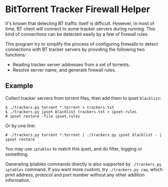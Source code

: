 # BitTorrent Tracker Firewall Helper

It's known that detecting BT traffic itself is difficult.
However, in most of time, BT client will connect to some tracker servers 
during running. This kind of connections  can be detected easily by a few
of firewall rules.

This program try to simplify the process of configuring firewalls to detect
connections with BT tracker servers by providing the following two functions:

* Reading tracker server addresses from a set of torrents.
* Resolve server name, and generate firewall rules.

Example
-------

Collect tracker servers from torrent files,
then add them to ipset `blacklist`:
```
$ ./trackers.py torrent *.torrent > trackers.txt
$ ./trackers.py ipset blacklist trackers.txt > ipset-rules
# ipset restore -file ipset.rules
```

Or by one line:
```
# ./trackers.py torrent *.torrent | ./trackers.py ipset blacklist - | ipset restore
```

You may use `iptables` to match this ipset, and do filter,
logging or something.

Generating iptables commands directly is also supported by
`./trackers.py iptables` command. If you want more custom,
try `./trackers.py raw`, which print address, protocol
and port number without any other addition information.
